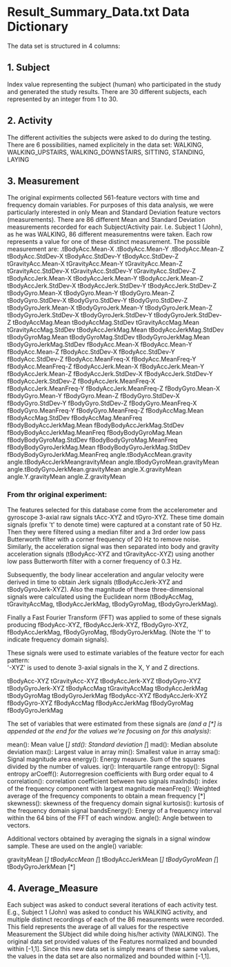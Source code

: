 # Result_Summary_Data.txt Data Dictionary

The data set is structured in 4 columns:

## 1. Subject
 Index value representing the subject (human) who participated in the study and generated the study results.
 There are 30 different subjects, each represented by an integer from 1 to 30.

## 2. Activity
 The different activities the subjects were asked to do during the testing. There are 6 possibilities, named explicitely in the data set:
 WALKING, WALKING_UPSTAIRS, WALKING_DOWNSTAIRS, SITTING, STANDING, LAYING

## 3. Measurement
 The original expirments collected 561-feature vectors with time and frequency domain variables. For purposes of this data analysis, we were particularly interested in only Mean and Standard Deviation feature vectors (measurements). There are 86 different Mean and Standard Deviation measurements recorded for each Subject/Activity pair. I.e. Subject 1 (John), as he was WALKING, 86 different measurementns were taken. Each row represents a value for one of these distinct measurement. The possible measurement are:
.tBodyAcc.Mean-X
.tBodyAcc.Mean-Y
.tBodyAcc.Mean-Z
    tBodyAcc.StdDev-X
    tBodyAcc.StdDev-Y
    tBodyAcc.StdDev-Z
    tGravityAcc.Mean-X
    tGravityAcc.Mean-Y
    tGravityAcc.Mean-Z
    tGravityAcc.StdDev-X
    tGravityAcc.StdDev-Y
    tGravityAcc.StdDev-Z
    tBodyAccJerk.Mean-X
    tBodyAccJerk.Mean-Y
    tBodyAccJerk.Mean-Z
    tBodyAccJerk.StdDev-X
    tBodyAccJerk.StdDev-Y
    tBodyAccJerk.StdDev-Z
    tBodyGyro.Mean-X
    tBodyGyro.Mean-Y
    tBodyGyro.Mean-Z
    tBodyGyro.StdDev-X
    tBodyGyro.StdDev-Y
    tBodyGyro.StdDev-Z
    tBodyGyroJerk.Mean-X
    tBodyGyroJerk.Mean-Y
    tBodyGyroJerk.Mean-Z
    tBodyGyroJerk.StdDev-X
    tBodyGyroJerk.StdDev-Y
    tBodyGyroJerk.StdDev-Z
    tBodyAccMag.Mean
    tBodyAccMag.StdDev
    tGravityAccMag.Mean
    tGravityAccMag.StdDev
    tBodyAccJerkMag.Mean
    tBodyAccJerkMag.StdDev
    tBodyGyroMag.Mean
    tBodyGyroMag.StdDev
    tBodyGyroJerkMag.Mean
    tBodyGyroJerkMag.StdDev
    fBodyAcc.Mean-X
    fBodyAcc.Mean-Y
    fBodyAcc.Mean-Z
    fBodyAcc.StdDev-X
    fBodyAcc.StdDev-Y
    fBodyAcc.StdDev-Z
    fBodyAcc.MeanFreq-X
    fBodyAcc.MeanFreq-Y
    fBodyAcc.MeanFreq-Z
    fBodyAccJerk.Mean-X
    fBodyAccJerk.Mean-Y
    fBodyAccJerk.Mean-Z
    fBodyAccJerk.StdDev-X
    fBodyAccJerk.StdDev-Y
    fBodyAccJerk.StdDev-Z
    fBodyAccJerk.MeanFreq-X
    fBodyAccJerk.MeanFreq-Y
    fBodyAccJerk.MeanFreq-Z
    fBodyGyro.Mean-X
    fBodyGyro.Mean-Y
    fBodyGyro.Mean-Z
    fBodyGyro.StdDev-X
    fBodyGyro.StdDev-Y
    fBodyGyro.StdDev-Z
    fBodyGyro.MeanFreq-X
    fBodyGyro.MeanFreq-Y
    fBodyGyro.MeanFreq-Z
    fBodyAccMag.Mean
    fBodyAccMag.StdDev
    fBodyAccMag.MeanFreq
    fBodyBodyAccJerkMag.Mean
    fBodyBodyAccJerkMag.StdDev
    fBodyBodyAccJerkMag.MeanFreq
    fBodyBodyGyroMag.Mean
    fBodyBodyGyroMag.StdDev
    fBodyBodyGyroMag.MeanFreq
    fBodyBodyGyroJerkMag.Mean
    fBodyBodyGyroJerkMag.StdDev
    fBodyBodyGyroJerkMag.MeanFreq
    angle.tBodyAccMean.gravity
    angle.tBodyAccJerkMeangravityMean
    angle.tBodyGyroMean.gravityMean
    angle.tBodyGyroJerkMean.gravityMean
    angle.X.gravityMean
    angle.Y.gravityMean
    angle.Z.gravityMean
    
### From thr original experiment: 
The features selected for this database come from the accelerometer and gyroscope 3-axial raw signals tAcc-XYZ and tGyro-XYZ. These time domain signals (prefix 't' to denote time) were captured at a constant rate of 50 Hz. Then they were filtered using a median filter and a 3rd order low pass Butterworth filter with a corner frequency of 20 Hz to remove noise. Similarly, the acceleration signal was then separated into body and gravity acceleration signals (tBodyAcc-XYZ and tGravityAcc-XYZ) using another low pass Butterworth filter with a corner frequency of 0.3 Hz. 

Subsequently, the body linear acceleration and angular velocity were derived in time to obtain Jerk signals (tBodyAccJerk-XYZ and tBodyGyroJerk-XYZ). Also the magnitude of these three-dimensional signals were calculated using the Euclidean norm (tBodyAccMag, tGravityAccMag, tBodyAccJerkMag, tBodyGyroMag, tBodyGyroJerkMag). 

Finally a Fast Fourier Transform (FFT) was applied to some of these signals producing fBodyAcc-XYZ, fBodyAccJerk-XYZ, fBodyGyro-XYZ, fBodyAccJerkMag, fBodyGyroMag, fBodyGyroJerkMag. (Note the 'f' to indicate frequency domain signals). 

These signals were used to estimate variables of the feature vector for each pattern:  
'-XYZ' is used to denote 3-axial signals in the X, Y and Z directions.

tBodyAcc-XYZ
tGravityAcc-XYZ
tBodyAccJerk-XYZ
tBodyGyro-XYZ
tBodyGyroJerk-XYZ
tBodyAccMag
tGravityAccMag
tBodyAccJerkMag
tBodyGyroMag
tBodyGyroJerkMag
fBodyAcc-XYZ
fBodyAccJerk-XYZ
fBodyGyro-XYZ
fBodyAccMag
fBodyAccJerkMag
fBodyGyroMag
fBodyGyroJerkMag

The set of variables that were estimated from these signals are _(and a [*] is appended at the end for the values we're focusing on for this analysis)_: 

mean(): Mean value [*]
std(): Standard deviation [*]
mad(): Median absolute deviation 
max(): Largest value in array
min(): Smallest value in array
sma(): Signal magnitude area
energy(): Energy measure. Sum of the squares divided by the number of values. 
iqr(): Interquartile range 
entropy(): Signal entropy
arCoeff(): Autorregresion coefficients with Burg order equal to 4
correlation(): correlation coefficient between two signals
maxInds(): index of the frequency component with largest magnitude
meanFreq(): Weighted average of the frequency components to obtain a mean frequency [*]
skewness(): skewness of the frequency domain signal 
kurtosis(): kurtosis of the frequency domain signal 
bandsEnergy(): Energy of a frequency interval within the 64 bins of the FFT of each window.
angle(): Angle between to vectors.

Additional vectors obtained by averaging the signals in a signal window sample. These are used on the angle() variable:

gravityMean [*]
tBodyAccMean [*]
tBodyAccJerkMean [*]
tBodyGyroMean [*]
tBodyGyroJerkMean [*]

## 4. Average_Measure
 Each subject was asked to conduct several iterations of each activity test. E.g., Subject 1 (John) was asked to conduct his WALKING activity, and multiple distinct recordings of each of the 86 measurements were recorded. This field represents the average of all values for the respective Measurement the SUbject did while doing his/her activity (WALKING).
 The original data set provided values of the Features normalized and bounded within [-1,1]. Since this new data set is simply means of these same values, the values in the data set are also normalized and bounded within [-1,1].